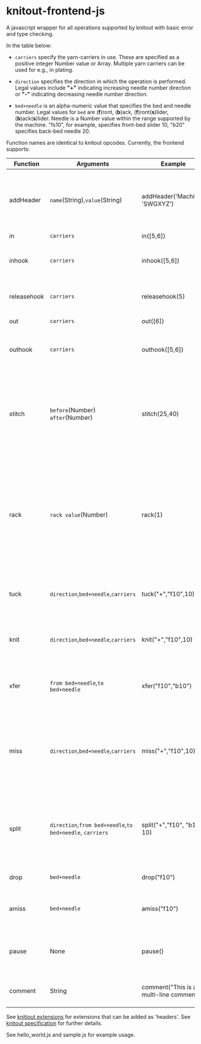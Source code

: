 # knitout-frontend-js
 

A javascript wrapper for all operations supported by knitout with basic error and type checking.


In the table below:

* `carriers`  specify the yarn-carriers in use. These are specified as a positive integer Number value or Array. Multiple yarn carriers can be used for e.g., in plating.

* `direction`  specifies the direction in which the operation is performed. Legal values include **"+"** indicating increasing needle number direction or **"-"** indicating decreasing needle number direction.

* `bed+needle` is an alpha-numeric value that specifies the bed and needle number. Legal values for `bed` are (**f**)ront, (**b**)ack, (**f**)ront(**s**)lider, (**b**)ack(**s**)lider. Needle is a Number value within the range supported by the machine. "fs10", for example, specifies front-bed slider 10, "b20" specifies back-bed needle 20.

Function names are identical to knitout opcodes. Currently, the frontend supports:

Function | Arguments | Example | Description
--- | --- | --- | ---
addHeader | `name`(String),`value`(String) |  addHeader('Machine', 'SWGXYZ')| Add header information as name,value pairs. This is also used for including [extensions]((https://textiles-lab.github.io/knitout/extensions.html)).
in  | `carriers` | in([5,6]) | Bring in yarn 
inhook | `carriers` | inhook([5,6]) | Bring in yarn using the yarn inserting hook
releasehook    | `carriers` | releasehook(5) | Release the yarn inserting hook
out | `carriers` | out([6]) | Take out yarn 
outhook | `carriers` | outhook([5,6]) | Take out yarn with yarn inserting hook
stitch | `before`(Number) `after`(Number) | stitch(25,40) | Before forming the loop, pull needle by `before` machine units, after forming the loop by `after` machine units.
rack | `rack value`(Number) | rack(1) | Translate the back bed relative to the front bed by `rack value` needle units. Fractional values are legal and may be supported by the machine.
tuck | `direction`,`bed+needle`,`carriers` | tuck("+","f10",10) | Tuck on `bed` at `needle` using `carriers` in `direction` direction. 
knit | `direction`,`bed+needle`,`carriers` | knit("+","f10",10) | Knit on `bed` at `needle` using `carriers` in `direction` direction. 
xfer | `from bed+needle`,`to bed+needle` | xfer("f10","b10") | Transfer loops from `from bed` at `needle` to  `to bed` at `needle`. 
miss | `direction`,`bed+needle`,`carriers` | miss("+","f10",10) | Miss on `bed` at `needle` using `carriers` in `direction` direction i.e., perform carrier motion without knitting
split| `direction`,`from bed+needle`,`to bed+needle`, `carriers` | split("+","f10", "b10", 10) | Pull a loop from `from bed+needle` and transfer old loops to `to bed+needle` in   `direction` using `carriers`. 
drop| `bed+needle`| drop("f10") | Drop loops from `bed+needle`.
amiss| `bed+needle`| amiss("f10") | Tuck operation at `bed+needle` without using yarn. 
pause| None | pause() | Pause machine when instruction is encountered
comment| String | comment("This is a \n multi-line comment") | Insert comments into knitout file

See [knitiout extensions](https://textiles-lab.github.io/knitout/extensions.html) for extensions that can be added as 'headers'. See [knitout specification](https://textiles-lab.github.io/knitout/knitout.html) for further details.

See hello_world.js and sample.js for example usage.
